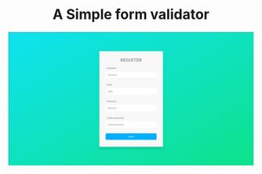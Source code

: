<h1 align="center">A Simple form validator</h1>

[<p align="center"><img alt="logo" width="500px" src="form.png" /></p>](https://20-projects-vanillajs.netlify.app/projects/form%20validator/)
